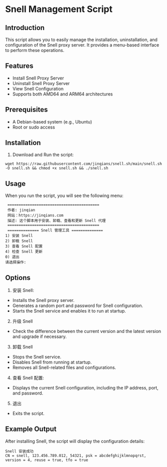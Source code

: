 # Snell Management Script

## Introduction
This script allows you to easily manage the installation, uninstallation, and configuration of the Snell proxy server. It provides a menu-based interface to perform these operations.

## Features
+ Install Snell Proxy Server
+ Uninstall Snell Proxy Server
+ View Snell Configuration
+ Supports both AMD64 and ARM64 architectures

## Prerequisites
+ A Debian-based system (e.g., Ubuntu)
+ Root or sudo access

## Installation
1. Download and Run the script:
```shell
wget https://raw.githubusercontent.com/jinqians/snell.sh/main/snell.sh -O snell.sh && chmod +x snell.sh && ./snell.sh
```


## Usage
When you run the script, you will see the following menu:
```shell
 ========================================= 
 作者: jinqian 
 网站：https://jinqians.com 
 描述: 这个脚本用于安装、卸载、查看和更新 Snell 代理 
 ========================================= 
 ============== Snell 管理工具 ============== 
1) 安装 Snell
2) 卸载 Snell
3) 查看 Snell 配置
4) 检查 Snell 更新
0) 退出
请选择操作:
```

## Options
1. 安装 Snell:
  + Installs the Snell proxy server.
  + Generates a random port and password for Snell configuration.
  + Starts the Snell service and enables it to run at startup.
2. 升级 Snell
  + Check the difference between the current version and the latest version and upgrade if necessary.
3. 卸载 Snell
  + Stops the Snell service.
  + Disables Snell from running at startup.
  + Removes all Snell-related files and configurations.
4. 查看 Snell 配置:
  + Displays the current Snell configuration, including the IP address, port, and password.
5. 退出
  + Exits the script.

## Example Output
After installing Snell, the script will display the configuration details:
```shell
Snell 安装成功
CN = snell, 123.456.789.012, 54321, psk = abcdefghijklmnopqrst, version = 4, reuse = true, tfo = true
```

